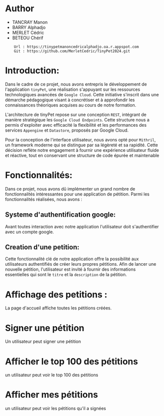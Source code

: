 # Author

* TANCRAY Manon
* BARRY Alphadjo
* MERLET Cédric
* BETEOU Chérif

``` 
    Url : https://tinypetmanoncedricalphadjo.oa.r.appspot.com
    Git : https://github.com/MerletCedric/TinyPet2024.git
```

# Introduction:
Dans le cadre de ce projet, nous avons entrepris le développement de l'application `tinyPet`, une réalisation s'appuyant sur les ressources technologiques avancées de `Google Cloud`. Cette initiative s'inscrit dans une démarche pédagogique visant à concrétiser et à approfondir les connaissances théoriques acquises au cours de notre formation.

L'architecture de tinyPet repose sur une conception `REST`, intégrant de manière stratégique les `Google Cloud Endpoints`. Cette structure nous a permis d'exploiter avec efficacité la flexibilité et les performances des services `Appengine` et `Datastore`, proposés par Google Cloud.

Pour la conception de l'interface utilisateur, nous avons opté pour `Mithril`, un framework moderne qui se distingue par sa légèreté et sa rapidité. Cette décision reflète notre engagement à fournir une expérience utilisateur fluide et réactive, tout en conservant une structure de code épurée et maintenable

# Fonctionnalités:

Dans ce projet, nous avons dû implémenter un grand nombre de fonctionnalités intéressantes pour une application de pétition. Parmi les fonctionnalités réalisées, nous avons :
## Systeme d'authentification google:
Avant toutes interaction avec notre application l'utilisateur doit s'authentifier avec un compte google.
## Creation d'une petition:
Cette fonctionnalité clé de notre application offre la possibilité aux utilisateurs authentifiés de créer leurs propres pétitions. Afin de lancer une nouvelle pétition, l'utilisateur est invité à fournir des informations essentielles qui sont le `titre` et la `description` de la pétition.
# Affichage des petitions :
La page d'accueil affiche toutes les pétitions créées. 
# Signer une pétition
Un utilisateur peut signer une pétition
# Afficher le top 100 des pétitions
un utilisateur peut voir le top 100 des pétitions
# Afficher mes pétitions
un utilisateur peut voir les pétitions qu'il a signées
